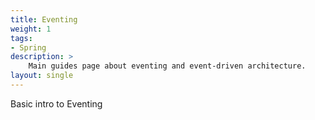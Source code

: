 ```yaml
---
title: Eventing
weight: 1
tags:
- Spring
description: >
    Main guides page about eventing and event-driven architecture.
layout: single
---
```


Basic intro to Eventing